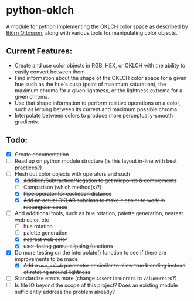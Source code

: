 # python-oklch
A module for python implementing the OKLCH color space as described by [Björn Ottosson](https://bottosson.github.io/posts/), along with various tools for manipulating color objects. 

## Current Features: 
- Create and use color objects in RGB, HEX, or OKLCH with the ability to easily convert between them. 
- Find information about the shape of the OKLCH color space for a given hue such as the hue's cusp (point of maximum saturation), the maximum chroma for a given lightness, or the lightness extrema for a given chroma. 
- Use that shape information to perform relative operations on a color, such as lerping between its current and maximum possible chroma. 
- Interpolate between colors to produce more perceptually-smooth gradients. 

## Todo:
- [x] ~~Create documentation~~
- [ ] Read up on python module structure (is this layout in-line with best practices?)
- [ ] Flesh out color objects with operators and such
    - [x] ~~Addition/Subtraction/Negation to get midpoints & complements~~
    - [ ] Comparison (which method(s)?)
    - [x] ~~Pipe operator for euclidean distance~~
    - [x] ~~Add an actual OKLAB subclass to make it easier to work in rectangular space~~
- [ ] Add additional tools, such as hue rotation, palette generation, nearest web color, etc
    - [ ] hue rotation
    - [ ] palette generation
    - [x] ~~nearest web color~~
    - [x] ~~user-facing gamut clipping functions~~
- [x] Do more testing on the interpolate() function to see if there are improvements to be made
    - [x] ~~Add a `use_oklab` parameter or similar to allow true blending instead of rotating around lightness~~
- [ ] Standardize errors more (change `AssertionError`s to `ValueError`s?)
- [ ] Is file IO beyond the scope of this project? Does an existing module sufficiently address the problem already? 
